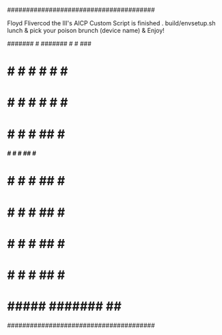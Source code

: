 #######################################

Floyd Flivercod the III's
AICP Custom Script is finished
. build/envsetup.sh
lunch & pick your poison
brunch (device name) & Enjoy!


####### #      #######  #     # ###
#       #      #     #  #    #  #  #
#       #      #     #   #  #   #   #
#       #      #     #    ##    #    #
####    #      #     #    ##    #     #
#       #      #     #    ##    #     #
#       #      #     #    ##    #    #
#       #      #     #    ##    #   #
#       #      #     #    ##    #  #
#       #####  #######    ##    ###

#######################################




